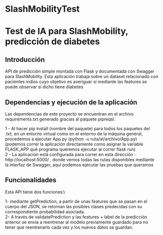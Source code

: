 # SlashMobilityTest
 # Test de IA para SlashMobility, predicción de diabetes

 ## Introducción

 API de predicción simple montada con Flask y documentada con Swagger para SlashMobility. Esta aplicación trabaja sobre un dataset relacionado con pacientes indios cuyo objetivo es averiguar si mediante las features se puede observar si dicho tiene diabetes

 ## Dependencias y ejecución de la aplicación

 Las dependencias de este proyecto se encuentran en el archivo requirements.txt generado gracias al paquete pipreqs\

 1 - Al hacer pip install (nombre del paquete) para todos los paquetes del .txt, en un entorno virtual como en el entorno de la máquina general, procedemos a ejecutar App.py (python -u ruta/al/archivo/App.py)\
 (podemos correr la aplicación directamente como asignar la variable FLASK_APP qué programa queremos ejecutar al correr flask run)\
 2 - La aplicación está configurada para correr en esta dirección : http://localhost:5000/ , donde vemos todas las rutas disponibles mediante la interfaz de Swagger, aquí podemos ejecutar las pruebas que queramos

 ## Funcionalidades

 Esta API tiene dos funciones:\

1- mediante getPrediction, a partir de unas features que se pasan en el cuerpo del JSON, se retornan las posibles clases predecidas
con su correspondiente probabilidad asociada.\
2- A través de validatePrediction y las features + label de la predicción anterior se envía a reentrenar al modelo previamente guardado para no tener que reentrenarlo
cada vez y los nuevos datos se guardan.


